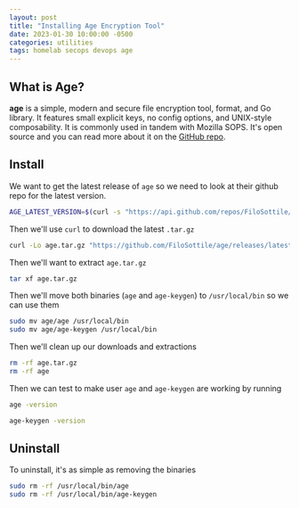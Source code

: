 ```yaml
---
layout: post
title: "Installing Age Encryption Tool"
date: 2023-01-30 10:00:00 -0500
categories: utilities
tags: homelab secops devops age
---
```


## What is Age?

**age** is a simple, modern and secure file encryption tool, format, and Go library. It features small explicit keys, no config options, and UNIX-style composability.  It is commonly used in tandem with Mozilla SOPS.  It's open source and you can read more about it on the [GitHub repo](https://github.com/FiloSottile/age).

## Install

We want to get the latest release of `age` so we need to look at their github repo for the latest version.

```bash
AGE_LATEST_VERSION=$(curl -s "https://api.github.com/repos/FiloSottile/age/releases/latest" | grep -Po '"tag_name": "v\K[0-9.]+')

```

Then we'll use `curl` to download the latest `.tar.gz`

```bash
curl -Lo age.tar.gz "https://github.com/FiloSottile/age/releases/latest/download/age-v${AGE_LATEST_VERSION}-linux-amd64.tar.gz"

```

Then we'll want to extract `age.tar.gz`

```bash
tar xf age.tar.gz
```

Then we'll move both binaries (`age` and `age-keygen`) to `/usr/local/bin` so we can use them

```bash
sudo mv age/age /usr/local/bin
sudo mv age/age-keygen /usr/local/bin
```

Then we'll clean up our downloads and extractions

```bash
rm -rf age.tar.gz
rm -rf age
```

Then we can test to make user `age` and `age-keygen` are working by running

```bash
age -version
```

```bash
age-keygen -version
```

## Uninstall

To uninstall, it's as simple as removing the binaries

```bash
sudo rm -rf /usr/local/bin/age
sudo rm -rf /usr/local/bin/age-keygen
```
